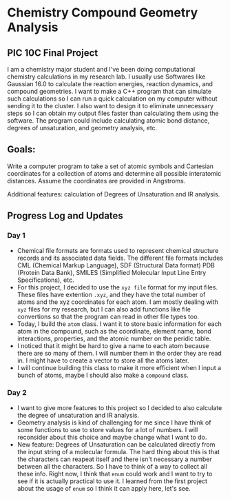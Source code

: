 # Chemistry Compound Geometry Analysis
## PIC 10C Final Project

I am a chemistry major student and I've been doing computational chemistry calculations in my research lab. I usually use Softwares like Gaussian 16.0 to calculate the reaction energies, reaction dynamics, and compound geometries. I want to make a C++ program that can simulate such calculations so I can run a quick calculation on my computer without sending it to the cluster. I also want to design it to eliminate unnecessary steps so I can obtain my output files faster than calculating them using the software. The program could include calculating atomic bond distance, degrees of unsaturation, and geometry analysis, etc. 

## Goals: 
Write a computer program to take a set of atomic symbols and Cartesian coordinates
for a collection of atoms and determine all possible interatomic distances. Assume
the coordinates are provided in Angstroms.

Additional features: calculation of Degrees of Unsaturation and IR analysis.

## Progress Log and Updates
### Day 1
* Chemical file formats are formats used to represent chemical structure records and its associated data fields. The different file formats includes CML (Chemical Markup Language), SDF (Structural Data format) PDB (Protein Data Bank), SMILES (Simplified Molecular Input Line Entry Specifications), etc. 
* For this project, I decided to use the `xyz file` format for my input files. These files have extention `.xyz`, and they have the total number of atoms and the xyz coordinates for each atom. I am mostly dealing with `xyz` files for my research, but I can also add functions like file convertions so that the program can read in other file types too. 
* Today, I build the `atom` class. I want it to store basic information for each atom in the compound, such as the coordinate, element name, bond interactions, properties, and the atomic number on the peridic table.  
* I noticed that it might be hard to give a name to each atom because there are so many of them. I will number them in the order they are read in. I might have to create a vector to store all the atoms later.
* I will continue building this class to make it more efficient when I input a bunch of atoms, maybe I should also make a `compound` class.

### Day 2
- I want to give more features to this project so I decided to also calculate the degree of unsaturation and IR analysis.
- Geometry analysis is kind of challenging for me since I have think of some functions to use to store values for a lot of numbers. I will reconsider about this choice and maybe change what I want to do. 
- New feature: Degrees of Unsaturation can be calculated directly from the input string of a molecular formula. The hard thing about this is that the characters can reapeat itself and there isn't necessary a number between all the characters. So I have to think of a way to collect all these info. Right now, I think that `enum` could work and I want to try to see if it is actually practical to use it. I learned from the first project about the usage of `enum` so I think it can apply here, let's see.




